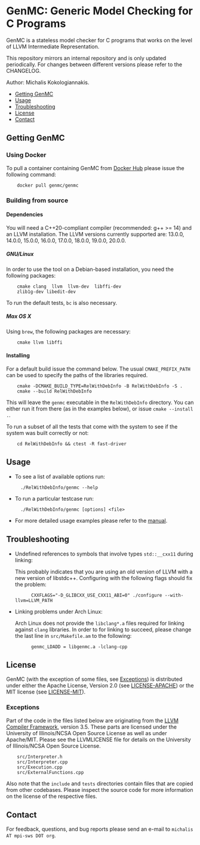 GenMC: Generic Model Checking for C Programs
=====

GenMC is a stateless model checker for C programs that works on the
level of LLVM Intermediate Representation.

This repository mirrors an internal repository and is only updated periodically.
For changes between different versions please refer to the CHANGELOG.

Author: Michalis Kokologiannakis.

* [Getting GenMC](#getting-genmc)
* [Usage](#usage)
* [Troubleshooting](#troubleshooting)
* [License](#license)
* [Contact](#contact)

<a name="getting-genmc">Getting GenMC</a>
-----------------------------------------

### Using Docker

To pull a container containing GenMC from [Docker Hub](https://hub.docker.com)
please issue the following command:

		docker pull genmc/genmc

### Building from source

#### Dependencies

You will need a C++20-compliant compiler (recommended: g++ >= 14) and an LLVM installation.
The LLVM versions currently supported are:
13.0.0, 14.0.0, 15.0.0, 16.0.0, 17.0.0, 18.0.0, 19.0.0, 20.0.0.

##### GNU/Linux

In order to use the tool on a Debian-based installation, you need the
following packages:

		cmake clang  llvm  llvm-dev  libffi-dev
		zlib1g-dev libedit-dev

To run the default tests, `bc` is also necessary.

##### Max OS X

Using `brew`, the following packages are necessary:

		cmake llvm libffi

#### Installing

For a default build issue the command below. The usual `CMAKE_PREFIX_PATH` can be used
to specify the paths of the libraries required.

		cmake -DCMAKE_BUILD_TYPE=RelWithDebInfo -B RelWithDebInfo -S .
		cmake --build RelWithDebInfo

This will leave the `genmc` executable in the `RelWithDebInfo` directory.
You can either run it from there (as in the examples below), or issue
`cmake --install .`.

To run a subset of all the tests that come with the system to see if the system was built correctly or not:

		cd RelWithDebInfo && ctest -R fast-driver

<a name="usage">Usage</a>
-------------------------

* To see a list of available options run:

		./RelWithDebInfo/genmc --help

* To run a particular testcase run:

		./RelWithDebInfo/genmc [options] <file>

* For more detailed usage examples please refer to the [manual](doc/manual.md).

<a name="troubleshooting">Troubleshooting</a>
---------------------------------------------

* Undefined references to symbols that involve types `std::__cxx11` during linking:

	This probably indicates that you are using an old version of LLVM with a new
	version of libstdc++. Configuring with the following flags should fix the problem:

			CXXFLAGS="-D_GLIBCXX_USE_CXX11_ABI=0" ./configure --with-llvm=LLVM_PATH

* Linking problems under Arch Linux:

    Arch Linux does not provide the `libclang*.a` files required for linking
	against `clang` libraries. In order to for linking to succeed, please
	change the last line in `src/Makefile.am` to the following:

			genmc_LDADD = libgenmc.a -lclang-cpp


<a name="license">License</a>
-----------------------------

GenMC (with the exception of some files, see
[Exceptions](#exceptions)) is distributed under either the Apache
License, Version 2.0 (see [LICENSE-APACHE](LICENSE-APACHE)) or the MIT
license (see [LICENSE-MIT](LICENSE-MIT)).

### <a name="exceptions">Exceptions</a>

Part of the code in the files listed below are originating from
the [LLVM Compiler Framework](https://llvm.org), version 3.5.
These parts are licensed under the University of Illinois/NCSA
Open Source License as well as under Apache/MIT. Please see the LLVMLICENSE
file for details on the University of Illinois/NCSA Open Source License.

		src/Interpreter.h
		src/Interpreter.cpp
		src/Execution.cpp
		src/ExternalFunctions.cpp

Also note that the `include` and `tests` directories contain files
that are copied from other codebases. Please inspect the source code for
more information on the license of the respective files.


<a name="contact">Contact</a>
------------------------

For feedback, questions, and bug reports please send an e-mail to
`michalis AT mpi-sws DOT org`.
